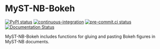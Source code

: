 # MyST-NB-Bokeh

[![PyPI status](https://img.shields.io/pypi/v/myst-nb-bokeh.svg)](https://pypi.org/project/myst-nb-bokeh)
[![continuous-integration](https://github.com/bryanwweber/MyST-NB-Bokeh/actions/workflows/test.yml/badge.svg)](https://github.com/bryanwweber/MyST-NB-Bokeh/actions/workflows/test.yml)
[![pre-commit.ci status](https://results.pre-commit.ci/badge/github/bryanwweber/MyST-NB-Bokeh/main.svg)](https://results.pre-commit.ci/latest/github/bryanwweber/MyST-NB-Bokeh/main)
[![Documentation Status](https://readthedocs.org/projects/myst-nb-bokeh/badge/?version=latest)](https://myst-nb-bokeh.readthedocs.io/en/latest/?badge=latest)

MyST-NB-Bokeh includes functions for gluing and pasting Bokeh figures in MyST-NB documents.
